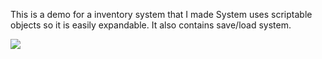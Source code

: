 This is a demo for a inventory system that I made
System uses scriptable objects so it is easily expandable. It also contains save/load system.

![](ezgif-3-435e29e9b441.gif)
